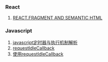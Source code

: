 ### React
1. [REACT.FRAGMENT AND SEMANTIC HTML](https://blog.jmes.tech/react-fragment-and-semantic-html/)

### Javascript
1. [javascript定时器与执行机制解析](http://www.alloyteam.com/2016/05/javascript-timer/)
2. [requestIdleCallback](https://developer.mozilla.org/zh-CN/docs/Web/API/Window/requestIdleCallback)
3. [使用requestIdleCallback](https://div.io/topic/1370)
